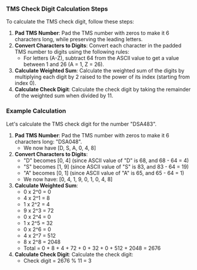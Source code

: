 ### TMS Check Digit Calculation Steps

To calculate the TMS check digit, follow these steps:

1. **Pad TMS Number**: Pad the TMS number with zeros to make it 6 characters long, while preserving the leading letters.
2. **Convert Characters to Digits**: Convert each character in the padded TMS number to digits using the following rules:
   * For letters (A-Z), subtract 64 from the ASCII value to get a value between 1 and 26 (A = 1, Z = 26).
3. **Calculate Weighted Sum**: Calculate the weighted sum of the digits by multiplying each digit by 2 raised to the power of its index (starting from index 0).
4. **Calculate Check Digit**: Calculate the check digit by taking the remainder of the weighted sum when divided by 11.

### Example Calculation

Let's calculate the TMS check digit for the number "DSA483".

1. **Pad TMS Number**: Pad the TMS number with zeros to make it 6 characters long: "DSA048".
   * We now have [D, S, A, 0, 4, 8]
2. **Convert Characters to Digits**:
   * "D" becomes [0, 4] (since ASCII value of "D" is 68, and 68 - 64 = 4)
   * "S" becomes [1, 9] (since ASCII value of "S" is 83, and 83 - 64 = 19)
   * "A" becomes [0, 1] (since ASCII value of "A" is 65, and 65 - 64 = 1)
   * We now have: [0, 4, 1, 9, 0, 1, 0, 4, 8]
3. **Calculate Weighted Sum**:
   * 0 x 2^0 = 0
   * 4 x 2^1 = 8
   * 1 x 2^2 = 4
   * 9 x 2^3 = 72
   * 0 x 2^4 = 0
   * 1 x 2^5 = 32
   * 0 x 2^6 = 0
   * 4 x 2^7 = 512
   * 8 x 2^8 = 2048
   * Total = 0 + 8 + 4 + 72 + 0 + 32 + 0 + 512 + 2048 = 2676
4. **Calculate Check Digit**: Calculate the check digit:
   * Check digit = 2676 % 11 = 3

